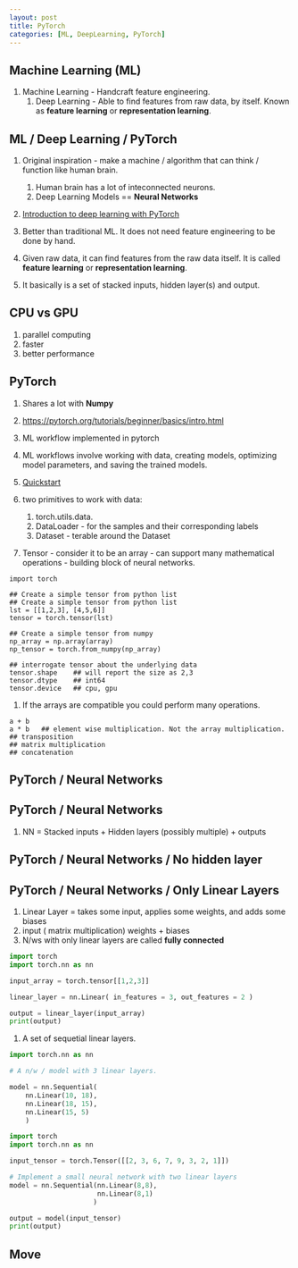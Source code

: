 ```yaml
---
layout: post
title: PyTorch
categories: [ML, DeepLearning, PyTorch] 
---
```


## Machine Learning (ML)

1. Machine Learning - Handcraft feature engineering. 
    1. Deep Learning - Able to find features from raw data, by itself. Known as **feature learning** or **representation learning**. 

## ML / Deep Learning / PyTorch 

1. Original inspiration - make a machine / algorithm that can think / function like human brain. 
    1. Human brain has a lot of inteconnected neurons. 
    1. Deep Learning Models == **Neural Networks**

1. [Introduction to deep learning with PyTorch](https://campus.datacamp.com/courses/introduction-to-deep-learning-with-pytorch/introduction-to-pytorch-a-deep-learning-library?ex=1)
1. Better than traditional ML. It does not need feature engineering to be done by hand. 
1. Given raw data, it can find features from the raw data itself. It is called **feature learning** or **representation learning**. 
1. It basically is a set of stacked inputs, hidden layer(s) and output. 


## CPU vs GPU 

1. parallel computing 
1. faster 
1. better performance 

## PyTorch 

1. Shares a lot with **Numpy**
1. https://pytorch.org/tutorials/beginner/basics/intro.html
1. ML workflow implemented in pytorch
1. ML workflows involve working with data, creating models, optimizing model parameters, and saving the trained models. 
1. [Quickstart](https://pytorch.org/tutorials/beginner/basics/quickstart_tutorial.html)
1. two primitives to work with data: 
    1. torch.utils.data.
    1. DataLoader - for the samples and their corresponding labels
    1. Dataset - terable around the Dataset

1. Tensor - consider it to be an array - can support many mathematical operations - building block of neural networks. 

```
import torch 

## Create a simple tensor from python list 
## Create a simple tensor from python list 
lst = [[1,2,3], [4,5,6]]
tensor = torch.tensor(lst)

## Create a simple tensor from numpy 
np_array = np.array(array)
np_tensor = torch.from_numpy(np_array)

## interrogate tensor about the underlying data 
tensor.shape    ## will report the size as 2,3 
tensor.dtype    ## int64 
tensor.device   ## cpu, gpu 

```

1. If the arrays are compatible you could perform many operations. 

```
a + b 
a * b   ## element wise multiplication. Not the array multiplication. 
## transposition 
## matrix multiplication
## concatenation 

``` 

## PyTorch / Neural Networks 
## PyTorch / Neural Networks 

1. NN = Stacked inputs + Hidden layers (possibly multiple) + outputs 

## PyTorch / Neural Networks / No hidden layer 

## PyTorch / Neural Networks / Only Linear Layers 

1. Linear Layer = takes some input, applies some weights, and adds some biases 
1. input ( matrix multiplication) weights + biases
1. N/ws with only linear layers are called **fully connected**  

```python
import torch 
import torch.nn as nn 

input_array = torch.tensor[[1,2,3]]

linear_layer = nn.Linear( in_features = 3, out_features = 2 )

output = linear_layer(input_array)
print(output)

```

1. A set of sequetial linear layers. 

```python
import torch.nn as nn 

# A n/w / model with 3 linear layers. 

model = nn.Sequential( 
    nn.Linear(10, 18), 
    nn.Linear(18, 15), 
    nn.Linear(15, 5)
    )

```

```python
import torch
import torch.nn as nn

input_tensor = torch.Tensor([[2, 3, 6, 7, 9, 3, 2, 1]])

# Implement a small neural network with two linear layers
model = nn.Sequential(nn.Linear(8,8),
                      nn.Linear(8,1)
                     )

output = model(input_tensor)
print(output)
```

## Move 



